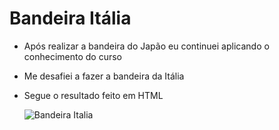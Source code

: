 # Bandeira Itália

- Após realizar a bandeira do Japão eu continuei aplicando o conhecimento do curso
- Me desafiei a fazer a bandeira da Itália
- Segue o resultado feito em HTML

  <img alt="Bandeira Italia" src="https://i.pinimg.com/originals/90/c4/b0/90c4b0af06eaba60ceaedaa79b237a5f.jpg"/>
